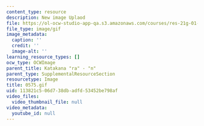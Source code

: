 ```yaml
---
content_type: resource
description: New image Uplaod
file: https://ol-ocw-studio-app-qa.s3.amazonaws.com/courses/res-21g-01-kana-spring-2010/113821c506d738dbadfd53452be798af_0575.gif
file_type: image/gif
image_metadata:
  caption: ''
  credit: ''
  image-alt: ''
learning_resource_types: []
ocw_type: OCWImage
parent_title: Katakana "ra" - "n"
parent_type: SupplementalResourceSection
resourcetype: Image
title: 0575.gif
uid: 113821c5-06d7-38db-adfd-53452be798af
video_files:
  video_thumbnail_file: null
video_metadata:
  youtube_id: null
---
```

